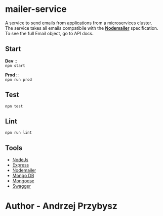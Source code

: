# mailer-service

A service to send emails from applications from a microservices cluster.   
The service takes all emails compatibile with the [**Nodemailer**](https://nodemailer.com/) specification. To see the full Email object, go to API docs.

## Start

**Dev** ::  
`npm start`

**Prod** ::  
`npm run prod`

## Test

`npm test`

## Lint

`npm run lint`


## Tools
* [NodeJs]()
* [Express]()
* [Nodemailer]()
* [Mongo DB]()
* [Mongoose]()
* [Swagger]()

# Author - Andrzej Przybysz
